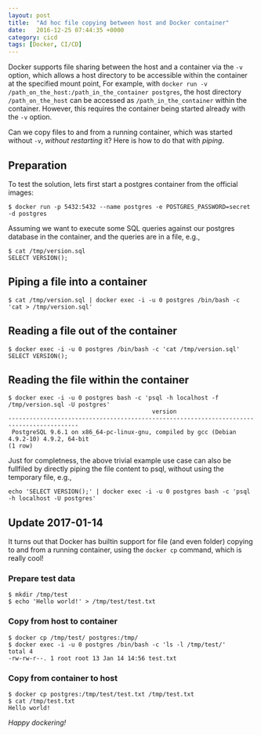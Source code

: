 ```yaml
---
layout: post
title:  "Ad hoc file copying between host and Docker container"
date:   2016-12-25 07:44:35 +0000
category: cicd
tags: [Docker, CI/CD]
---
```


Docker supports file sharing between the host and a container via the `-v` option, which allows a host directory to be accessible within the container at the specified mount point, For example, with `docker run -v /path_on_the_host:/path_in_the_container postgres`, the host directory `/path_on_the_host` can be accessed as `/path_in_the_container` within the container. However, this requires the container being started already with the `-v` option.

Can we copy files to and from a running container, which was started without `-v`, _without restarting_ it? Here is how to do that with _piping_.

## Preparation

To test the solution, lets first start a postgres container from the official images:

```
$ docker run -p 5432:5432 --name postgres -e POSTGRES_PASSWORD=secret -d postgres
```

Assuming we want to execute some SQL queries against our postgres database in the container, and the queries are in a file, e.g., 

```
$ cat /tmp/version.sql
SELECT VERSION();
```

## Piping a file into a container

```
$ cat /tmp/version.sql | docker exec -i -u 0 postgres /bin/bash -c 'cat > /tmp/version.sql'
```

## Reading a file out of the container

```
$ docker exec -i -u 0 postgres /bin/bash -c 'cat /tmp/version.sql'
SELECT VERSION();
```

## Reading the file within the container

```
$ docker exec -i -u 0 postgres bash -c 'psql -h localhost -f /tmp/version.sql -U postgres'
                                         version                                          
------------------------------------------------------------------------------------------
 PostgreSQL 9.6.1 on x86_64-pc-linux-gnu, compiled by gcc (Debian 4.9.2-10) 4.9.2, 64-bit
(1 row)
```

Just for completness, the above trivial example use case can also be fullfiled by directly piping the file content to psql, without using the temporary file, e.g.,

```
echo 'SELECT VERSION();' | docker exec -i -u 0 postgres bash -c 'psql -h localhost -U postgres'
```

## Update 2017-01-14

It turns out that Docker has builtin support for file (and even folder) copying to and from a running container, using the `docker cp` command, which is really cool! 

### Prepare test data

```
$ mkdir /tmp/test
$ echo 'Hello world!' > /tmp/test/test.txt
```

### Copy from host to container

```
$ docker cp /tmp/test/ postgres:/tmp/
$ docker exec -i -u 0 postgres /bin/bash -c 'ls -l /tmp/test/'
total 4
-rw-rw-r--. 1 root root 13 Jan 14 14:56 test.txt
```

### Copy from container to host

```
$ docker cp postgres:/tmp/test/test.txt /tmp/test.txt
$ cat /tmp/test.txt
Hello world!
```

_Happy dockering!_

